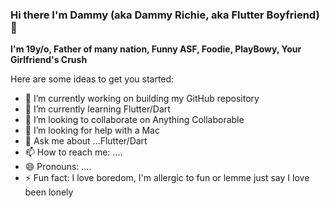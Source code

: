 ### Hi there I'm Dammy (aka Dammy Richie, aka Flutter Boyfriend)👋

**I'm 19y/o, Father of many nation, Funny ASF, Foodie, PlayBowy, Your Girlfriend's Crush**

Here are some ideas to get you started:

- 🔭 I’m currently working on building my GitHub repository
- 🌱 I’m currently learning Flutter/Dart
- 👯 I’m looking to collaborate on Anything Collaborable 
- 🤔 I’m looking for help with a Mac 
- 💬 Ask me about ...Flutter/Dart
- 📫 How to reach me: ....
- 😄 Pronouns: ....
- ⚡ Fun fact: I love boredom, I'm allergic to fun or lemme just say I love been lonely
